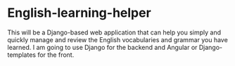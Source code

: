 # English-learning-helper
This will be a Django-based web application that can help you simply and quickly manage and review the  English vocabularies and grammar you have learned. I am going to use Django for the backend and Angular or Django-templates for the front.
